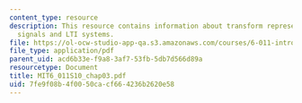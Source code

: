 ```yaml
---
content_type: resource
description: This resource contains information about transform representation of
  signals and LTI systems.
file: https://ol-ocw-studio-app-qa.s3.amazonaws.com/courses/6-011-introduction-to-communication-control-and-signal-processing-spring-2010/7fe9f08b4f0050cacf664236b2620e58_MIT6_011S10_chap03.pdf
file_type: application/pdf
parent_uid: acd6b33e-f9a8-3af7-53fb-5db7d566d89a
resourcetype: Document
title: MIT6_011S10_chap03.pdf
uid: 7fe9f08b-4f00-50ca-cf66-4236b2620e58
---
```

